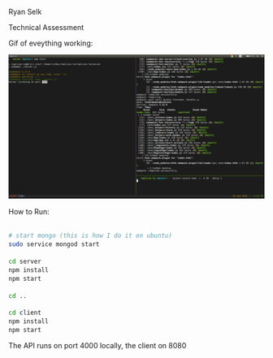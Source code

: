 Ryan Selk

Technical Assessment

Gif of eveything working:

![alt text](https://raw.githubusercontent.com/rselk/repl-ta/master/take.gif)

How to Run:

~~~bash

# start mongo (this is how I do it on ubuntu)
sudo service mongod start

cd server
npm install
npm start

cd ..

cd client
npm install
npm start
~~~

The API runs on port 4000 locally, the client on 8080

